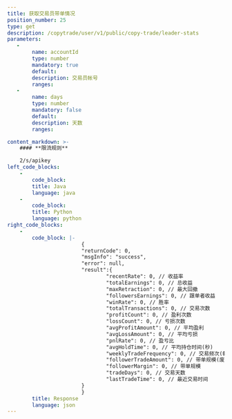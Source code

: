 ```yaml
---
title: 获取交易员带单情况
position_number: 25
type: get
description: /copytrade/user/v1/public/copy-trade/leader-stats
parameters:
   -
        name: accountId
        type: number
        mandatory: true
        default:
        description: 交易员帐号
        ranges:
   -
        name: days
        type: number
        mandatory: false
        default:
        description: 天数
        ranges:

content_markdown: >-
    #### **限流规则**

    2/s/apikey
left_code_blocks:
    -
        code_block:
        title: Java
        language: java
    -
        code_block:
        title: Python
        language: python
right_code_blocks:
    -
        code_block: |-
                        {
                        "returnCode": 0,
                        "msgInfo": "success",
                        "error": null,
                        "result":{
                                "recentRate": 0, // 收益率
                                "totalEarnings": 0, // 总收益
                                "maxRetraction": 0, // 最大回撤
                                "followersEarnings": 0, // 跟单者收益
                                "winRate": 0, // 胜率
                                "totalTransactions": 0, // 交易次数
                                "profitCount": 0, // 盈利次数
                                "lossCount": 0, // 亏损次数
                                "avgProfitAmount": 0, // 平均盈利
                                "avgLossAmount": 0, // 平均亏损
                                "pnlRate": 0, // 盈亏比
                                "avgHoldTime": 0, // 平均持仓时间(秒)
                                "weeklyTradeFrequency": 0, // 交易频次(每周)
                                "followerTradeAmount": 0, // 带单规模(废弃)
                                "followerMargin": 0, // 带单规模
                                "tradeDays": 0, // 交易天数
                                "lastTradeTime": 0, // 最近交易时间
                        }
                        }
        title: Response
        language: json
---
```

